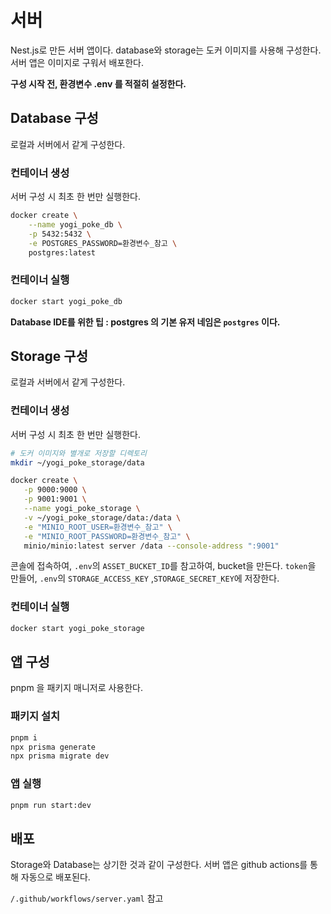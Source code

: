 # 서버

Nest.js로 만든 서버 앱이다. database와 storage는 도커 이미지를 사용해 구성한다. 서버 앱은 이미지로 구워서 배포한다.

**구성 시작 전, 환경변수 .env 를 적절히 설정한다.**

## Database 구성

로컬과 서버에서 같게 구성한다.

### 컨테이너 생성

서버 구성 시 최초 한 번만 실행한다.

```sh
docker create \
    --name yogi_poke_db \
    -p 5432:5432 \
    -e POSTGRES_PASSWORD=환경변수_참고 \
    postgres:latest
```

### 컨테이너 실행

```sh
docker start yogi_poke_db
```

**Database IDE를 위한 팁 : postgres 의 기본 유저 네임은 `postgres` 이다.**

## Storage 구성

로컬과 서버에서 같게 구성한다.

### 컨테이너 생성

서버 구성 시 최초 한 번만 실행한다.

```sh
# 도커 이미지와 별개로 저장할 디렉토리
mkdir ~/yogi_poke_storage/data

docker create \
   -p 9000:9000 \
   -p 9001:9001 \
   --name yogi_poke_storage \
   -v ~/yogi_poke_storage/data:/data \
   -e "MINIO_ROOT_USER=환경변수_참고" \
   -e "MINIO_ROOT_PASSWORD=환경변수_참고" \
   minio/minio:latest server /data --console-address ":9001"
```

콘솔에 접속하여, `.env`의 `ASSET_BUCKET_ID`를 참고하여, bucket을 만든다.
`token`을 만들어, `.env`의 `STORAGE_ACCESS_KEY` ,`STORAGE_SECRET_KEY`에 저장한다.

### 컨테이너 실행

```sh
docker start yogi_poke_storage
```

## 앱 구성

pnpm 을 패키지 매니저로 사용한다.

### 패키지 설치

```sh
pnpm i
npx prisma generate
npx prisma migrate dev
```

### 앱 실행

```sh
pnpm run start:dev
```

## 배포

Storage와 Database는 상기한 것과 같이 구성한다. 서버 앱은 github actions를 통해 자동으로 배포된다.

`/.github/workflows/server.yaml` 참고
